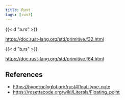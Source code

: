 ```yaml
---
title: Rust
tags: [rust]
---
```


{{< d "a.rs" >}}

<https://doc.rust-lang.org/std/primitive.f32.html>

{{< d "b.rs" >}}

<https://doc.rust-lang.org/std/primitive.f64.html>

## References

- <https://hyperpolyglot.org/rust#float-type-note>
- <https://rosettacode.org/wiki/Literals/Floating_point>
